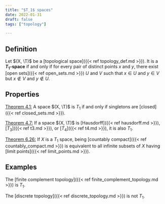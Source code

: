```yaml
---
title: "$T_1$ spaces"
date: 2022-01-31
draft: false
tags: ["topology"]

---
```


## Definition
Let $(X, \T)$ be a [topological space]({{< ref topology_def.md >}}). It is a **$T_1$-space** if and only if for every pair of distinct points $x$ and $y$, there exist [open sets]({{< ref open_sets.md >}}) $U$ and $V$ such that $x \in U$ and $y \in V$ but $x \notin V$ and $y \notin U$.

## Properties
[Theorem 4.1:](\work.pdf#page=29) A space $(X, \T)$ is $T_1$ if and only if singletons are [closed]({{< ref closed_sets.md >}}). 

[Theorem 4.7:](\work.pdf#page=31) If a space $(X, \T)$ is [Hausdorff]({{< ref hausdorff.md >}}), [$T_3$]({{< ref t3.md >}}), or [$T_4$]({{< ref t4.md >}}), it is also $T_1$.

[Theorem 6.26:](\work.pdf#page=58) If $X$ is a $T_1$ space, being [countably compact]({{< ref countably_compact.md >}}) is equivalent to all infinite subsets of $X$ having [limit points]({{< ref limit_points.md >}}). 

## Examples
The [finite complement topology]({{< ref finite_complement_topology.md >}}) is $T_1$.

The [discrete topology]({{< ref discrete_topology.md >}}) is not $T_1$.